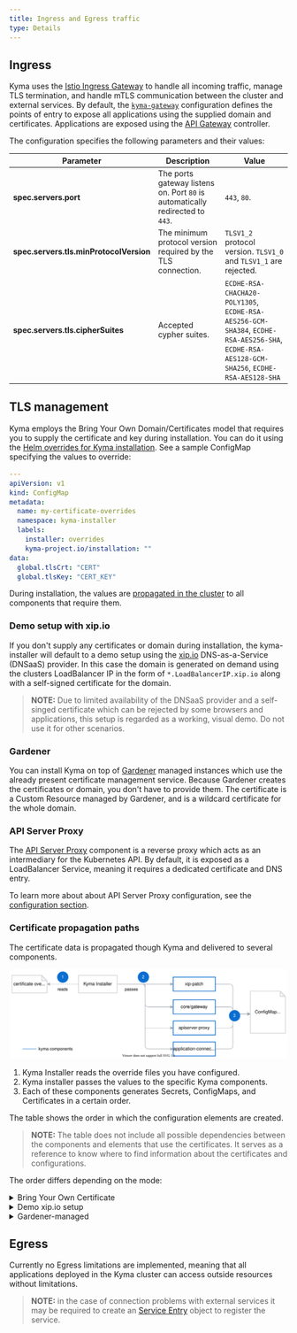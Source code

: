 ```yaml
---
title: Ingress and Egress traffic
type: Details
---
```


## Ingress

Kyma uses the [Istio Ingress Gateway](https://istio.io/latest/docs/reference/config/networking/gateway/) to handle all incoming traffic, manage TLS termination, and handle mTLS communication between the cluster and external services. By default, the [`kyma-gateway`](https://github.com/kyma-project/kyma/blob/master/resources/core/charts/gateway/templates/gateway.yaml) configuration defines the points of entry to expose all applications using the supplied domain and certificates.
Applications are exposed using the [API Gateway](components/api-gateway/#overview-overview) controller. 

The configuration specifies the following parameters and their values:

| Parameter | Description | Value| 
|-----| ---| -----| 
| **spec.servers.port** | The ports gateway listens on.  Port `80` is automatically redirected to `443`.| `443`, `80`.|
| **spec.servers.tls.minProtocolVersion** | The minimum protocol version required by the TLS connection. | `TLSV1_2` protocol version. `TLSV1_0` and `TLSV1_1` are rejected. |
| **spec.servers.tls.cipherSuites** | Accepted cypher suites. | `ECDHE-RSA-CHACHA20-POLY1305`, `ECDHE-RSA-AES256-GCM-SHA384`, `ECDHE-RSA-AES256-SHA`, `ECDHE-RSA-AES128-GCM-SHA256`, `ECDHE-RSA-AES128-SHA`|

## TLS management

Kyma employs the Bring Your Own Domain/Certificates model that requires you to supply the certificate and key during installation. You can do it using the [Helm overrides for Kyma installation](/root/kyma/#configuration-helm-overrides-for-kyma-installation). See a sample ConfigMap specifying the values to override: 

```yaml
---
apiVersion: v1
kind: ConfigMap
metadata:
  name: my-certificate-overrides
  namespace: kyma-installer
  labels:
    installer: overrides
    kyma-project.io/installation: ""
data:
  global.tlsCrt: "CERT"
  global.tlsKey: "CERT_KEY"
```
During installation, the values are [propagated in the cluster](#certificate-propagation-paths) to all components that require them. 

### Demo setup with xip.io

If you don't supply any certificates or domain during installation, the kyma-installer will default to a demo setup using the [xip.io](http://xip.io/) DNS-as-a-Service (DNSaaS) provider. In this case the domain is generated on demand using the clusters LoadBalancer IP in the form of `*.LoadBalancerIP.xip.io` along with a self-signed certificate for the domain.

>**NOTE:** Due to limited availability of the DNSaaS provider and a self-singed certificate which can be rejected by some browsers and applications, this setup is regarded as a working, visual demo. Do not use it for other scenarios.

### Gardener

You can install Kyma on top of [Gardener](https://gardener.cloud/) managed instances which use the already present certificate management service. Because Gardener creates the certificates or domain, you don't have to provide them. The certificate is a Custom Resource managed by Gardener, and is a wildcard certificate for the whole domain.

### API Server Proxy

The [API Server Proxy](https://github.com/kyma-project/kyma/tree/master/components/apiserver-proxy) component is a reverse proxy which acts as an intermediary for the Kubernetes API. By default, it is exposed as a LoadBalancer Service, meaning it requires a dedicated certificate and DNS entry.

To learn more about about API Server Proxy configuration, see the [configuration section](/components/security/#configuration-api-server-proxy-chart).

### Certificate propagation paths

The certificate data is propagated though Kyma and delivered to several components.

![Certificate propagation](./assets/certificate-propagation.svg)

1. Kyma Installer reads the override files you have configured.
2. Kyma installer passes the values to the specific Kyma components.
3. Each of these components generates Secrets, ConfigMaps, and Certificates in a certain order. 

The table shows the order in which the configuration elements are created. 

>**NOTE:** The table does not include all possible dependencies between the components and elements that use the certificates. It serves as a reference to know where to find information about the certificates and configurations.

The order differs depending on the mode:

<div tabs name="certificate-propagation" group="tls-management">
  <details>
  <summary label="own-certificate">
  Bring Your Own Certificate
  </summary>
  | **Kind** | **Name** | **Namespace** |
  | :--- | :--- | :--- | 
  | Secret | ingress-tls-cert | `kyma-system` |
  | ConfigMap | net-global-overrides | `kyma-installer `| 
  | Secret | kyma-gateway-certs | `istio-system` |
  | Secret | app-connector-certs | `istio-system `|
  | Secret | apiserver-proxy-tls-cert | `kyma-system` | 
  | ConfigMap | apiserver-proxy | `kyma-system `|  
  </details>
  <details>
  <summary label="demo-xip">
  Demo xip.io setup
  </summary>
  | **Kind** | **Name** | **Namespace** |
  | :--- | :--- | :--- | 
  | Secret | ingress-tls-cert | `kyma-system` |
  | ConfigMap | net-global-overrides | `kyma-installer `| 
  | Secret | kyma-gateway-certs | `istio-system` |
  | Secret | app-connector-certs | `istio-system `|
  | Secret | apiserver-proxy-tls-cert | `kyma-system` | 
  | ConfigMap | apiserver-proxy | `kyma-system `|  
  </details>
  <details>
  <summary label="gardener">
  Gardener-managed 
  </summary>
  | **Kind** | **Name** | **Namespace** |
  | :--- | :--- | :--- | 
  | Secret | ingress-tls-cert | `kyma-system `|
  | ConfigMap | net-global-overrides | `kyma-installer `| 
  | Secret | app-connector-certs | `istio-system` |
  | Certificate | kyma-tls-cert | `istio-system`|
  | Certificate | apiserver-proxy-tls-cert | `kyma-system` | 
  |ConfigMap | apiserver-proxy | `kyma-system` |
   </details>
</div>

## Egress
Currently no Egress limitations are implemented, meaning that all applications deployed in the Kyma cluster can access outside resources without limitations.

>**NOTE:** in the case of connection problems with external services it may be required to create an [Service Entry](https://istio.io/latest/docs/reference/config/networking/service-entry/) object to register the service. 
